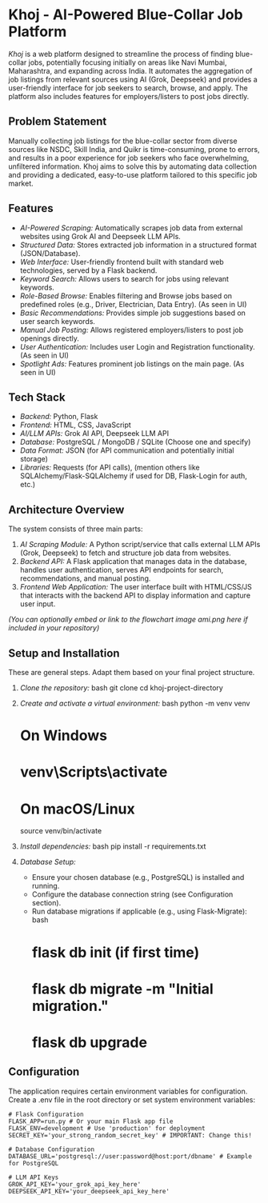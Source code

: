 # Khoj - AI-Powered Blue-Collar Job Platform

*Khoj* is a web platform designed to streamline the process of finding blue-collar jobs, potentially focusing initially on areas like Navi Mumbai, Maharashtra, and expanding across India. It automates the aggregation of job listings from relevant sources using AI (Grok, Deepseek) and provides a user-friendly interface for job seekers to search, browse, and apply. The platform also includes features for employers/listers to post jobs directly.

## Problem Statement

Manually collecting job listings for the blue-collar sector from diverse sources like NSDC, Skill India, and Quikr is time-consuming, prone to errors, and results in a poor experience for job seekers who face overwhelming, unfiltered information. Khoj aims to solve this by automating data collection and providing a dedicated, easy-to-use platform tailored to this specific job market.

## Features

* *AI-Powered Scraping:* Automatically scrapes job data from external websites using Grok AI and Deepseek LLM APIs.
* *Structured Data:* Stores extracted job information in a structured format (JSON/Database).
* *Web Interface:* User-friendly frontend built with standard web technologies, served by a Flask backend.
* *Keyword Search:* Allows users to search for jobs using relevant keywords.
* *Role-Based Browse:* Enables filtering and Browse jobs based on predefined roles (e.g., Driver, Electrician, Data Entry). (As seen in UI)
* *Basic Recommendations:* Provides simple job suggestions based on user search keywords.
* *Manual Job Posting:* Allows registered employers/listers to post job openings directly.
* *User Authentication:* Includes user Login and Registration functionality. (As seen in UI)
* *Spotlight Ads:* Features prominent job listings on the main page. (As seen in UI)

## Tech Stack

* *Backend:* Python, Flask
* *Frontend:* HTML, CSS, JavaScript
* *AI/LLM APIs:* Grok AI API, Deepseek LLM API
* *Database:* PostgreSQL / MongoDB / SQLite (Choose one and specify)
* *Data Format:* JSON (for API communication and potentially initial storage)
* *Libraries:* Requests (for API calls), (mention others like SQLAlchemy/Flask-SQLAlchemy if used for DB, Flask-Login for auth, etc.)

## Architecture Overview

The system consists of three main parts:
1.  *AI Scraping Module:* A Python script/service that calls external LLM APIs (Grok, Deepseek) to fetch and structure job data from websites.
2.  *Backend API:* A Flask application that manages data in the database, handles user authentication, serves API endpoints for search, recommendations, and manual posting.
3.  *Frontend Web Application:* The user interface built with HTML/CSS/JS that interacts with the backend API to display information and capture user input.

*(You can optionally embed or link to the flowchart image ami.png here if included in your repository)*

## Setup and Installation

These are general steps. Adapt them based on your final project structure.

1.  *Clone the repository:*
    bash
    git clone <your-repository-link>
    cd khoj-project-directory
    

2.  *Create and activate a virtual environment:*
    bash
    python -m venv venv
    # On Windows
    # venv\Scripts\activate
    # On macOS/Linux
    source venv/bin/activate
    

3.  *Install dependencies:*
    bash
    pip install -r requirements.txt
    

4.  *Database Setup:*
    * Ensure your chosen database (e.g., PostgreSQL) is installed and running.
    * Configure the database connection string (see Configuration section).
    * Run database migrations if applicable (e.g., using Flask-Migrate):
        bash
        # flask db init  (if first time)
        # flask db migrate -m "Initial migration."
        # flask db upgrade
        

## Configuration

The application requires certain environment variables for configuration. Create a .env file in the root directory or set system environment variables:

```plaintext
# Flask Configuration
FLASK_APP=run.py # Or your main Flask app file
FLASK_ENV=development # Use 'production' for deployment
SECRET_KEY='your_strong_random_secret_key' # IMPORTANT: Change this!

# Database Configuration
DATABASE_URL='postgresql://user:password@host:port/dbname' # Example for PostgreSQL

# LLM API Keys
GROK_API_KEY='your_grok_api_key_here'
DEEPSEEK_API_KEY='your_deepseek_api_key_here'
